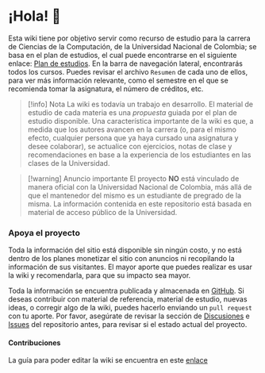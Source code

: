 # ¡Hola! 👋

Esta wiki tiene por objetivo servir como recurso de estudio para la carrera de Ciencias de la Computación, de la Universidad Nacional de Colombia; se basa en el plan de estudios, el cual puede encontrarse en el siguiente enlace: [Plan de estudios](http://www.pregrado.unal.edu.co/docs/pep/pep_2_418.pdf#page=42). En la barra de navegación lateral, encontrarás todos los cursos. Puedes revisar el archivo `Resumen` de cada uno de ellos, para ver más información relevante, como el semestre en el que se recomienda tomar la asignatura, el número de créditos, etc.

>[!info] Nota
>La wiki es todavía un trabajo en desarrollo. El material de estudio de cada materia es una *propuesta* guiada por el plan de estudio disponible. Una característica importante de la wiki es que, a medida que los autores avancen en la carrera (o, para el mismo efecto, cualquier persona que ya haya cursado una asignatura y desee colaborar), se actualice con ejercicios, notas de clase y recomendaciones en base a la experiencia de los estudiantes en las clases de la Universidad.

> [!warning] Anuncio importante
> El proyecto **NO** está vinculado de manera oficial con la Universidad Nacional de Colombia, más allá de que el mantenedor del mismo es un estudiante de pregrado de la misma. La información contenida en este repositorio está basada en material de acceso público de la Universidad.


### Apoya el proyecto

Toda la información del sitio está disponible sin ningún costo, y no está dentro de los planes monetizar el sitio con anuncios ni recopilando la información de sus visitantes. El mayor aporte que puedes realizar es usar la wiki y recomendarla, para que su impacto sea mayor.

Toda la información se encuentra publicada y almacenada en [GitHub](https://github.com/amleonc/cc-wiki). Si deseas contribuir con material de referencia, material de estudio, nuevas ideas, o corregir algo de la wiki, puedes hacerlo enviando un `pull request` con tu aporte. Por favor, asegúrate de revisar la sección de [Discusiones](https://github.com/amleonc/cc-wiki/discussions) e [Issues](https://github.com/amleonc/cc-wiki/issues) del repositorio antes, para revisar si el estado actual del proyecto.

#### Contribuciones

La guía para poder editar la wiki se encuentra en este [enlace](https://github.com/amleonc/cc-wiki/discussions/2)